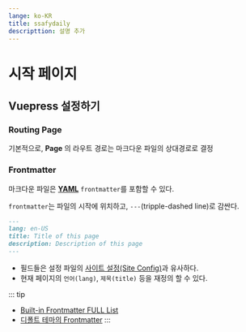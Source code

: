```yaml
---
lange: ko-KR
title: ssafydaily
descripttion: 설명 추가
---
```


# 시작 페이지


## Vuepress 설정하기

### Routing Page

기본적으로, **Page** 의 라우트 경로는 마크다운 파일의 상대경로로 결정



### Frontmatter

마크다운 파일은 **[YAML](https://yaml.org)** `frontmatter`를 포함할 수 있다.

`frontmatter`는 파일의 시작에 위치하고, `---`(tripple-dashed line)로 감싼다.

``` markdown
---
lang: en-US
title: Title of this page
description: Description of this page
---
```
- 필드들은 설정 파일의 [사이트 설정(Site Config)](./config/)과 유사하다.
- 현재 페이지의 `언어(lang)`, `제목(title)` 등을 재정의 할 수 있다.

::: tip
- [Built-in Frontmatter FULL List](https://v2.vuepress.vuejs.org/reference/frontmatter.html)
- [디폴트 테마의 Frontmatter](https://v2.vuepress.vuejs.org/reference/default-theme/frontmatter.html)
:::



